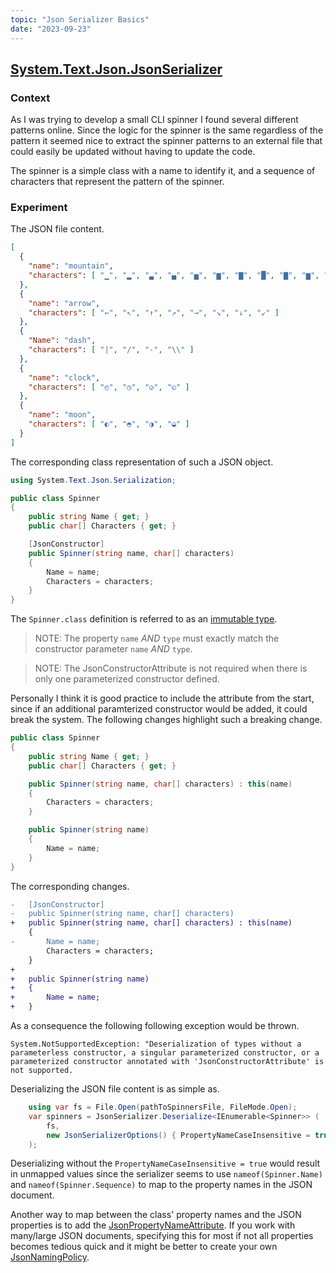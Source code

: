 ```yaml
---
topic: "Json Serializer Basics"
date: "2023-09-23"
---
```


## [System.Text.Json.JsonSerializer](https://learn.microsoft.com/en-us/dotnet/api/system.text.json.jsonserializer?view=net-7.0)

### Context
As I was trying to develop a small CLI spinner I found several different patterns online. Since the logic for the spinner is the same regardless of the pattern it seemed nice to extract the spinner patterns to an external file that could easily be updated without having to update the code.

The spinner is a simple class with a name to identify it, and a sequence of characters that represent the pattern of the spinner.

### Experiment

The JSON file content.

```json
[
  {
    "name": "mountain",
    "characters": [ "▁", "▂", "▃", "▄", "▅", "▆", "▇", "█", "▇", "▆", "▅", "▄", "▃", "▁" ]
  },
  {
    "name": "arrow",
    "characters": [ "←", "↖", "↑", "↗", "→", "↘", "↓", "↙" ]
  },
  {
    "Name": "dash",
    "characters": [ "|", "/", "-", "\\" ]
  },
  {
    "name": "clock",
    "characters": [ "◴", "◷", "◶", "◵" ]
  },
  {
    "name": "moon",
    "characters": [ "◐", "◓", "◑", "◒" ]
  }
]
```

The corresponding class representation of such a JSON object.

```csharp
using System.Text.Json.Serialization;

public class Spinner
{
    public string Name { get; }
    public char[] Characters { get; }

    [JsonConstructor]
    public Spinner(string name, char[] characters)
    {
        Name = name;
        Characters = characters;
    }
}
```

The `Spinner.class` definition is referred to as an [immutable type](https://learn.microsoft.com/en-us/dotnet/standard/serialization/system-text-json/immutability?pivots=dotnet-7-0#immutable-types-and-records).

> NOTE: The property `name` *AND* `type` must exactly match the constructor parameter `name` *AND* `type`.

> NOTE: The JsonConstructorAttribute is not required when there is only one parameterized constructor defined.

Personally I think it is good practice to include the attribute from the start, since if an additional paramterized constructor would be added, it could break the system. The following changes highlight such a breaking change.

```csharp
public class Spinner
{
    public string Name { get; }
    public char[] Characters { get; }

    public Spinner(string name, char[] characters) : this(name)
    {
        Characters = characters;
    }

    public Spinner(string name)
    {
        Name = name;
    }
}
```

The corresponding changes.

```diff
-   [JsonConstructor]
-   public Spinner(string name, char[] characters)
+   public Spinner(string name, char[] characters) : this(name)
    {
-       Name = name;
        Characters = characters;
    }
+
+   public Spinner(string name)
+   {
+       Name = name;
+   }
```

As a consequence the following following exception would be thrown.

```shell
System.NotSupportedException: "Deserialization of types without a parameterless constructor, a singular parameterized constructor, or a parameterized constructor annotated with 'JsonConstructorAttribute' is not supported.
```

Deserializing the JSON file content is as simple as.

```csharp
    using var fs = File.Open(pathToSpinnersFile, FileMode.Open);
    var spinners = JsonSerializer.Deserialize<IEnumerable<Spinner>> (
        fs,
        new JsonSerializerOptions() { PropertyNameCaseInsensitive = true }
    );
```

Deserializing without the `PropertyNameCaseInsensitive = true` would result in unmapped values since the serializer seems to use `nameof(Spinner.Name)` and `nameof(Spinner.Sequence)` to map to the property names in the JSON document.

Another way to map between the class' property names and the JSON properties is to add the  [JsonPropertyNameAttribute](https://learn.microsoft.com/en-us/dotnet/api/system.text.json.serialization.jsonpropertynameattribute?view=net-7.0). If you work with many/large JSON documents, specifying this for most if not all properties becomes tedious quick and it might be better to create your own [JsonNamingPolicy](https://learn.microsoft.com/en-us/dotnet/standard/serialization/system-text-json/customize-properties?pivots=dotnet-7-0#use-a-custom-json-property-naming-policy).
